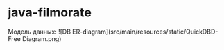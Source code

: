 # java-filmorate

Модель данных:
![DB ER-diagram](src/main/resources/static/QuickDBD-Free Diagram.png)
